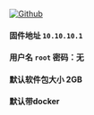 [![Github](https://img.shields.io/badge/Release文件可在国内加速站下载-FC7C0D?logo=github&logoColor=fff&labelColor=000&style=for-the-badge)](https://wkdaily.cpolar.top/archives/1) 
#### 固件地址 `10.10.10.1`
#### 用户名 `root` 密码：无
#### 默认软件包大小 2GB 
#### 默认带docker
